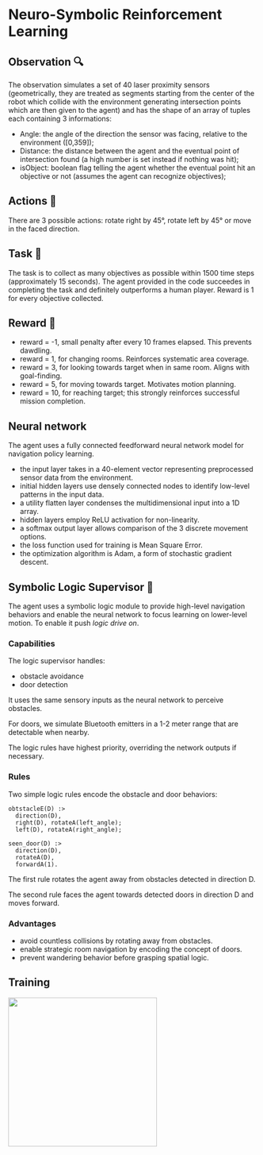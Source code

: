 # Neuro-Symbolic Reinforcement Learning

## Observation 🔍

The observation simulates a set of 40 laser proximity sensors (geometrically, they are treated as segments starting from the center of the robot which collide with the environment generating intersection points which are then given to the agent) and has the shape of an array of tuples each containing 3 informations:
- Angle: the angle of the direction the sensor was facing, relative to the environment ([0,359]);
- Distance: the distance between the agent and the eventual point of intersection found (a high number is set instead if nothing was hit);
- isObject: boolean flag telling the agent whether the eventual point hit an objective or not (assumes the agent can recognize objectives);

## Actions 🏃

There are 3 possible actions: rotate right by 45°, rotate left by 45° or move in the faced direction.

## Task 🎯

The task is to collect as many objectives as possible within 1500 time steps (approximately 15 seconds). The agent provided in the code succeedes in completing the task and definitely outperforms a human player. Reward is 1 for every objective collected.

## Reward 🎁

- reward = -1, small penalty after every 10 frames elapsed. This prevents dawdling.
- reward = 1, for changing rooms. Reinforces systematic area coverage.
- reward = 3, for looking towards target when in same room. Aligns with goal-finding.
- reward = 5, for moving towards target. Motivates motion planning.
- reward = 10, for reaching target; this strongly reinforces successful mission completion.

## Neural network

The agent uses a fully connected feedforward neural network model for navigation policy learning.

- the input layer takes in a 40-element vector representing preprocessed sensor data from the environment.
- initial hidden layers use densely connected nodes to identify low-level patterns in the input data.
- a utility flatten layer condenses the multidimensional input into a 1D array.
- hidden layers employ ReLU activation for non-linearity.
- a softmax output layer allows comparison of the 3 discrete movement options.
- the loss function used for training is Mean Square Error.
- the optimization algorithm is Adam, a form of stochastic gradient descent.

## Symbolic Logic Supervisor 📝

The agent uses a symbolic logic module to provide high-level navigation behaviors and enable the neural network to focus learning on lower-level motion.
To enable it push *logic drive on*.

### Capabilities

The logic supervisor handles:
- obstacle avoidance
- door detection

It uses the same sensory inputs as the neural network to perceive obstacles.

For doors, we simulate Bluetooth emitters in a 1-2 meter range that are detectable when nearby.

The logic rules have highest priority, overriding the network outputs if necessary.

### Rules

Two simple logic rules encode the obstacle and door behaviors:
```
obtstacleE(D) :>  
  direction(D),
  right(D), rotateA(left_angle); 
  left(D), rotateA(right_angle);

seen_door(D) :> 
  direction(D), 
  rotateA(D), 
  forwardA(1).

```
The first rule rotates the agent away from obstacles detected in direction D.

The second rule faces the agent towards detected doors in direction D and moves forward.

### Advantages

- avoid countless collisions by rotating away from obstacles.
- enable strategic room navigation by encoding the concept of doors.
- prevent wandering behavior before grasping spatial logic.

## Training
<img src="training/algorithm" height="300" width="300">
